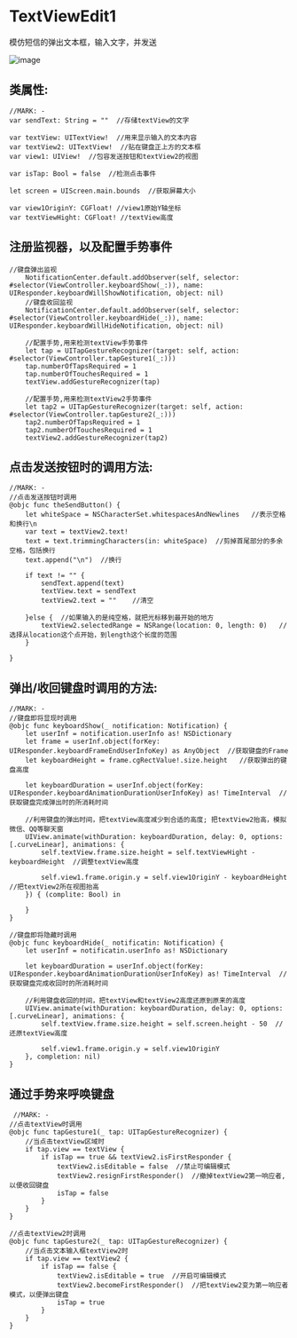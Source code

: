 # TextViewEdit1
模仿短信的弹出文本框，输入文字，并发送

![image](https://github.com/Kimsswift/TextViewEdit1/blob/master/TextViewEdit/t1.gif)

类属性:
---
    //MARK: -
    var sendText: String = ""  //存储textView的文字
    
    var textView: UITextView!  //用来显示输入的文本内容
    var textView2: UITextView!  //贴在键盘正上方的文本框
    var view1: UIView!  //包容发送按钮和textView2的视图
    
    var isTap: Bool = false  //检测点击事件
    
    let screen = UIScreen.main.bounds  //获取屏幕大小
    
    var view1OriginY: CGFloat! //view1原始Y轴坐标
    var textViewHight: CGFloat! //textView高度
    
    
 注册监视器，以及配置手势事件
 ------
    //键盘弹出监视
        NotificationCenter.default.addObserver(self, selector: #selector(ViewController.keyboardShow(_:)), name: UIResponder.keyboardWillShowNotification, object: nil)
        //键盘收回监视
        NotificationCenter.default.addObserver(self, selector: #selector(ViewController.keyboardHide(_:)), name: UIResponder.keyboardWillHideNotification, object: nil)
        
        //配置手势,用来检测textView手势事件
        let tap = UITapGestureRecognizer(target: self, action: #selector(ViewController.tapGesture1(_:)))
        tap.numberOfTapsRequired = 1
        tap.numberOfTouchesRequired = 1
        textView.addGestureRecognizer(tap)
        
        //配置手势,用来检测textView2手势事件
        let tap2 = UITapGestureRecognizer(target: self, action: #selector(ViewController.tapGesture2(_:)))
        tap2.numberOfTapsRequired = 1
        tap2.numberOfTouchesRequired = 1
        textView2.addGestureRecognizer(tap2)



点击发送按钮时的调用方法:
-------
    //MARK: -
    //点击发送按钮时调用
    @objc func theSendButton() {
        let whiteSpace = NSCharacterSet.whitespacesAndNewlines   //表示空格和换行\n
        var text = textView2.text!
        text = text.trimmingCharacters(in: whiteSpace)  //剪掉首尾部分的多余空格，包括换行
        text.append("\n")  //换行
        
        if text != "" {
            sendText.append(text)
            textView.text = sendText
            textView2.text = ""    //清空
            
        }else {  //如果输入的是纯空格，就把光标移到最开始的地方
            textView2.selectedRange = NSRange(location: 0, length: 0)   //选择从location这个点开始，到length这个长度的范围
        }
        
    }
    
    
 弹出/收回键盘时调用的方法:
 ---  
    //MARK: -
    //键盘即将显现时调用
    @objc func keyboardShow(_ notification: Notification) {
        let userInf = notification.userInfo as! NSDictionary
        let frame = userInf.object(forKey: UIResponder.keyboardFrameEndUserInfoKey) as AnyObject  //获取键盘的Frame
        let keyboardHeight = frame.cgRectValue!.size.height   //获取弹出的键盘高度
        
        let keyboardDuration = userInf.object(forKey: UIResponder.keyboardAnimationDurationUserInfoKey) as! TimeInterval  //获取键盘完成弹出时的所消耗时间
        
        //利用键盘的弹出时间，把textView高度减少到合适的高度; 把textView2抬高，模拟微信、QQ等聊天窗
        UIView.animate(withDuration: keyboardDuration, delay: 0, options: [.curveLinear], animations: {
            self.textView.frame.size.height = self.textViewHight - keyboardHeight  //调整textView高度
            
            self.view1.frame.origin.y = self.view1OriginY - keyboardHeight  //把textView2所在视图抬高
        }) { (complite: Bool) in
            
        }
    }
    
    //键盘即将隐藏时调用
    @objc func keyboardHide(_ notificatin: Notification) {
        let userInf = notificatin.userInfo as! NSDictionary
        
        let keyboardDuration = userInf.object(forKey: UIResponder.keyboardAnimationDurationUserInfoKey) as! TimeInterval  //获取键盘完成收回时的所消耗时间
        
        //利用键盘收回的时间，把textView和textView2高度还原到原来的高度
        UIView.animate(withDuration: keyboardDuration, delay: 0, options: [.curveLinear], animations: {
            self.textView.frame.size.height = self.screen.height - 50  //还原textView高度
            
            self.view1.frame.origin.y = self.view1OriginY
        }, completion: nil)
    }

通过手势来呼唤键盘
----
     //MARK: -
    //点击textView时调用
    @objc func tapGesture1(_ tap: UITapGestureRecognizer) {
        //当点击textView区域时
        if tap.view == textView {
            if isTap == true && textView2.isFirstResponder {
                textView2.isEditable = false  //禁止可编辑模式
                textView2.resignFirstResponder()  //撤掉textView2第一响应者, 以便收回键盘
                isTap = false
            }
        }
    }

    //点击textView2时调用
    @objc func tapGesture2(_ tap: UITapGestureRecognizer) {
        //当点击文本输入框textView2时
        if tap.view == textView2 {
            if isTap == false {
                textView2.isEditable = true  //开启可编辑模式
                textView2.becomeFirstResponder()  //把textView2变为第一响应者模式，以便弹出键盘
                isTap = true
            }
        }
    }
